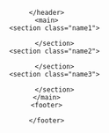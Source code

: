 <html>
<head>
    <title>Title</title>
    <link rel="stylesheet" href="style.css">
</head>
<body>
    <header>
        
    </header>
    <main>
        <section class="name1">
            
        </section>
        <section class="name2">
            
        </section>
        <section class="name3">
            
        </section>
    </main>
    <footer>
        
    </footer>
</body>
</html>
